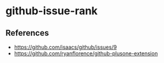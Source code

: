 # github-issue-rank

## References

* https://github.com/isaacs/github/issues/9
* https://github.com/ryanflorence/github-plusone-extension
